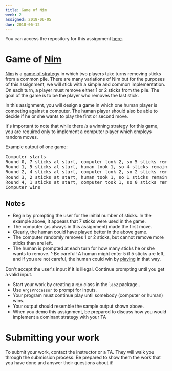 ```yaml
---
title: Game of Nim
week: 2
assigned: 2018-06-05
due: 2018-06-12
---
```


You can access the repository for this assignment <a href="https://classroom.github.com/a/fihs845R">here</a>.

# Game of [Nim](https://en.wikipedia.org/wiki/Nim)
[Nim](https://en.wikipedia.org/wiki/Nim) is a [game of strategy](https://en.wikipedia.org/wiki/Strategy_game) in which two players take turns removing sticks from a common pile. There are many variations of Nim
but for the purposes of this assignment, we will stick with a simple and common implementation. On each turn, a player must remove either 1 or 2 sticks
from the pile. The goal of the game is to be the player who removes the last stick.

In this assignment, you will design a game in which one human player is competing against a computer. The human player should also be able to decide
if he or she wants to play the first or second move.

It\'s important to note that while there *is* a winning strategy for this game, you are required only to implement a computer player which employs random moves.

Example output of one game:

<PRE>
Computer starts
Round 0, 7 sticks at start, computer took 2, so 5 sticks remain
Round 1, 5 sticks at start, human took 1, so 4 sticks remain
Round 2, 4 sticks at start, computer took 2, so 2 sticks remain
Round 3, 2 sticks at start, human took 1, so 1 sticks remain
Round 4, 1 sticks at start, computer took 1, so 0 sticks remain
Computer wins
</PRE>

## Notes

* Begin by prompting the user for the initial number of sticks. In the example above, it appears that 7 sticks were used in the game.
* The computer (as always in this assignment) made the first move.
* Clearly, the human could have played better in the above game.
* The computer randomly removes 1 or 2 sticks, but cannot remove more sticks than are left.
* The human is prompted at each turn for how many sticks he or she wants to remove.
^
Be careful!  A human might enter 5 if 5 sticks are left, and if you are not careful, the human could win by [playing](https://en.wikipedia.org/wiki/Cheating) in that way.

Don\'t accept the user\'s input if it is illegal.  Continue prompting until you get a valid input.

* Start your work by creating a `Nim` class in the `lab2` package.. 
* Use `ArgsProcessor` to prompt for inputs.
* Your program must continue play until somebody (computer or human) wins.
* Your output should resemble the sample output shown above.
* When you demo this assignment, be prepared to discuss how you would implement a dominant strategy with your TA


# Submitting your work

To submit your work, contact the instructor or a TA. They will walk you through the submission process. Be prepared to show them the work that you have done and answer their questions about it!
